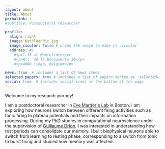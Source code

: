 ```yaml
---
layout: about
title: About
permalink: /
#subtitle: Postdoctoral researcher

profile:
  align: right
  image: KathleenPic.jpg
  image_cicular: false # crops the image to make it circular
  address: #>
    #<p>1.15 at Montefiore</p>
    #<p>All. de la Découverte 10</p>
    #<p>4000 Liège, Belgium</p>

news: true  # includes a list of news items
selected_papers: true # includes a list of papers marked as "selected={true}"
social: true  # includes social icons at the bottom of the page
---
```


Welcome to my research journey!

I am a postdoctoral researcher in [Eve Marder's Lab](https://blogs.brandeis.edu/marderlab/) in Boston. I am exploring how neurons switch between different firing activities such as tonic firing to plateau potentials and their impacts on information processing. During my PhD studies in computational neuroscience under the supervision of [Guillaume Drion](https://sites.google.com/site/gdrion25/), I was interested in understanding how rest periods can consolidate our memory. I built biophysical neurons able to switch from learning to resting phase, corresponding to a switch from tonic to burst firing and studied how memory was affected. 